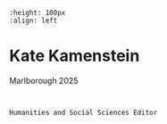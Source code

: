 ```{image} kate.jpeg
:height: 100px
:align: left
```

# Kate Kamenstein

Marlborough 2025

``` {margin}

```

```{margin} Positions

Humanities and Social Sciences Editor

```